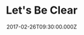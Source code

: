 ---
title: "Let's Be Clear"
image: "https://i.imgur.com/MuLYIpM.jpg"
date: "2017-02-26T09:30:00.000Z"
video:
  type: "vimeo"
  id: 205780336
speaker:
  name: "Rob Yanike"
  permalink: "rob-yanike"
series: "momentum"
---